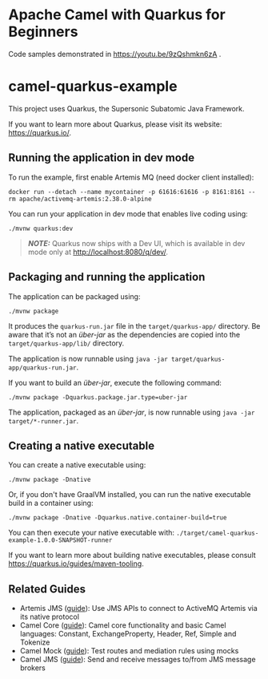 # Apache Camel with Quarkus for Beginners
Code samples demonstrated in https://youtu.be/9zQshmkn6zA .

# camel-quarkus-example

This project uses Quarkus, the Supersonic Subatomic Java Framework.

If you want to learn more about Quarkus, please visit its website: <https://quarkus.io/>.

## Running the application in dev mode
To run the example, first enable Artemis MQ (need docker client installed):
```shell script
docker run --detach --name mycontainer -p 61616:61616 -p 8161:8161 --rm apache/activemq-artemis:2.38.0-alpine
```
You can run your application in dev mode that enables live coding using:

```shell script
./mvnw quarkus:dev
```

> **_NOTE:_**  Quarkus now ships with a Dev UI, which is available in dev mode only at <http://localhost:8080/q/dev/>.

## Packaging and running the application

The application can be packaged using:

```shell script
./mvnw package
```

It produces the `quarkus-run.jar` file in the `target/quarkus-app/` directory.
Be aware that it’s not an _über-jar_ as the dependencies are copied into the `target/quarkus-app/lib/` directory.

The application is now runnable using `java -jar target/quarkus-app/quarkus-run.jar`.

If you want to build an _über-jar_, execute the following command:

```shell script
./mvnw package -Dquarkus.package.jar.type=uber-jar
```

The application, packaged as an _über-jar_, is now runnable using `java -jar target/*-runner.jar`.

## Creating a native executable

You can create a native executable using:

```shell script
./mvnw package -Dnative
```

Or, if you don't have GraalVM installed, you can run the native executable build in a container using:

```shell script
./mvnw package -Dnative -Dquarkus.native.container-build=true
```

You can then execute your native executable with: `./target/camel-quarkus-example-1.0.0-SNAPSHOT-runner`

If you want to learn more about building native executables, please consult <https://quarkus.io/guides/maven-tooling>.

## Related Guides

- Artemis JMS ([guide](https://docs.quarkiverse.io/quarkus-artemis/dev/index.html)): Use JMS APIs to connect to ActiveMQ Artemis via its native protocol
- Camel Core ([guide](https://camel.apache.org/camel-quarkus/latest/reference/extensions/core.html)): Camel core functionality and basic Camel languages: Constant, ExchangeProperty, Header, Ref, Simple and Tokenize
- Camel Mock ([guide](https://camel.apache.org/camel-quarkus/latest/reference/extensions/mock.html)): Test routes and mediation rules using mocks
- Camel JMS ([guide](https://camel.apache.org/camel-quarkus/latest/reference/extensions/jms.html)): Send and receive messages to/from JMS message brokers
